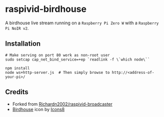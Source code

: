 # raspivid-birdhouse

A birdhouse live stream running on a `Raspberry Pi Zero W` with a `Raspberry Pi NoIR v2`.

## Installation

```
# Make serving on port 80 work as non-root user
sudo setcap cap_net_bind_service=+ep `readlink -f \`which node\``

npm install
node ws+http-server.js  # Then simply browse to http://<address-of-your-pi>/
```

## Credits

- Forked from [Richardn2002/raspivid-broadcaster](https://github.com/Richardn2002/raspivid-broadcaster)
- [Birdhouse](https://icons8.com/icon/xXapShTzctaU/birdhouse) icon by [Icons8](https://icons8.com)
